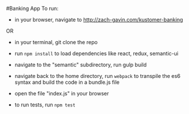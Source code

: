 #Banking App
To run: 
- in your browser, navigate to http://zach-gavin.com/kustomer-banking

OR

- in your terminal, git clone the repo
- run `npm install` to load dependencies like react, redux, semantic-ui
- navigate to the "semantic" subdirectory, run gulp build
- navigate back to the home directory, run `webpack` to transpile the es6 syntax and build the code in a bundle.js file

- open the file "index.js" in your browser
- to run tests, run `npm test`